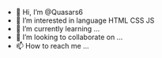 - 👋 Hi, I’m @Quasars6
- 👀 I’m interested in language HTML CSS JS
- 🌱 I’m currently learning ...
- 💞️ I’m looking to collaborate on ...
- 📫 How to reach me ...

<!---
Quasars6/Quasars6 is a ✨ special ✨ repository because its `README.md` (this file) appears on your GitHub profile.
You can click the Preview link to take a look at your changes.
--->
